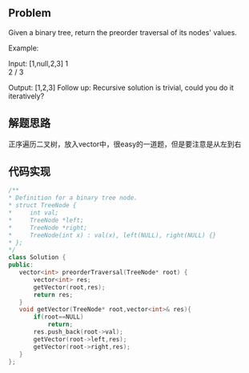 ## Problem
Given a binary tree, return the preorder traversal of its nodes' values.

Example:

Input: [1,null,2,3]
   1
    \
     2
    /
   3

Output: [1,2,3]
Follow up: Recursive solution is trivial, could you do it iteratively?
## 解题思路
正序遍历二叉树，放入vector中，很easy的一道题，但是要注意是从左到右
## 代码实现
 ``` C++
 /**
 * Definition for a binary tree node.
 * struct TreeNode {
 *     int val;
 *     TreeNode *left;
 *     TreeNode *right;
 *     TreeNode(int x) : val(x), left(NULL), right(NULL) {}
 * };
 */
class Solution {
public:
    vector<int> preorderTraversal(TreeNode* root) {
        vector<int> res;
        getVector(root,res);
        return res;
    }
    void getVector(TreeNode* root,vector<int>& res){
        if(root==NULL)
            return;
        res.push_back(root->val);
        getVector(root->left,res);
        getVector(root->right,res);
    }
};
 ```
